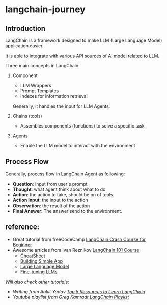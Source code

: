 # langchain-journey

## Introduction

LangChain is a framework designed to make LLM (Large Language Model) application easier.

It is able to integrate with various API sources of AI model related to LLM.


Three main concepts in LangChain:
1. Component
    - LLM Wrappers
    - Prompt Templates
    - Indexes for information retrieval

    Generally, it handles the input for LLM Agents.

2. Chains (tools)
    - Assembles components (functions) to solve a specific task

3. Agents
    - Enable the LLM model to interact with the environment 


## Process Flow
Generally, process flow in LangChain Agent as following:
- **Question**: input from user's prompt 
- **Thought**: what agent think about what to do
- **Action**: the action to take, should be on of tools.
- **Action Input**: the input to the action
- **Observation**: the result of the action
- **Final Answer**: The answer send to the environment.


## reference:
- Great tutorial  from freeCodeCamp [LangChain Crash Course for Beginner](https://www.youtube.com/watch?v=lG7Uxts9SXs)
- Awesome articles from Ivan Reznikov [LangChain 101 Course](https://medium.com/@ivanreznikov/langchain-101-course-updated-668f7b41d6cb) 
    - [CheatSheet](https://pub.towardsai.net/langchain-cheatsheet-all-secrets-on-a-single-page-8be26b721cde)
    - [Building Simple App](https://pub.towardsai.net/langchain-101-part-1-building-simple-q-a-app-90d9c4e815f3)
    - [Large Language Model](https://pub.towardsai.net/langchain-101-part-2ab-all-you-need-to-know-about-large-language-models-3512ae41dfc3)
    - [Fine-tuning LLMs](https://pub.towardsai.net/langchain-101-part-2c-fine-tuning-llms-with-peft-lora-and-rl-5c9890ed0766)

*Will also check other tutorials:*
- *Writing from Ankit Yadav [Top 5 Resources to Learn LangChain](https://medium.com/@ankity09/top-5-resources-to-learn-langchain-e2bdbbd11702)*
- *Youtube playlist from Greg Kamradt [LangChain Playlist](https://www.youtube.com/playlist?list=PLqZXAkvF1bPNQER9mLmDbntNfSpzdDIU5)*

